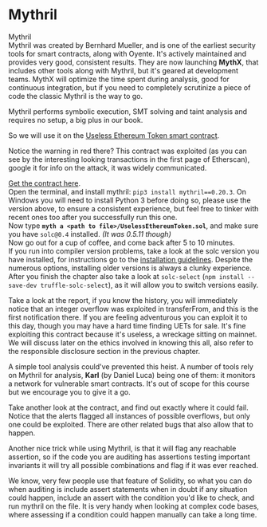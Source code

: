 # Mythril

Mythril  
Mythril was created by Bernhard Mueller, and is one of the earliest security tools for smart contracts, along with Oyente. It's actively maintained and provides very good, consistent results. They are now launching **MythX**, that includes other tools along with Mythril, but it's geared at development teams. MythX will optimize the time spent during analysis, good for continuous integration, but if you need to completely scrutinize a piece of code the classic Mythril is the way to go.

Mythril performs symbolic execution, SMT solving and taint analysis and requires no setup, a big plus in our book.

So we will use it on the [Useless Ethereum Token smart contract](https://etherscan.io/address/0x27f706edde3aD952EF647Dd67E24e38CD0803DD6).

Notice the warning in red there? This contract was exploited \(as you can see by the interesting looking transactions in the first page of Etherscan\), google it for info on the attack, it was widely communicated.

[Get the contract here](https://git.academy.b9lab.com/SOLIDIFIED-ETH-COURSE-course-repo/module-4-course-tools/blob/master/UselessEthereumToken.sol).  
Open the terminal, and install mythril: `pip3 install mythril==0.20.3`. On Windows you will need to install Python 3 before doing so, please use the version above, to ensure a consistent experience, but feel free to tinker with recent ones too after you successfully run this one.  
Now type **`myth a <path to file>/UselessEthereumToken.sol`**, and make sure you have `solc@0.4` installed. _\(It was 0.5.11 though\)_  
Now go out for a cup of coffee, and come back after 5 to 10 minutes.  
If you run into compiler version problems, take a look at the solc version you have installed, for instructions go to the [installation guidelines](https://solidity.readthedocs.io/en/v0.5.11/installing-solidity.html). Despite the numerous options, installing older versions is always a clunky experience. After you finish the chapter also take a look at `solc-select` \(`npm install --save-dev truffle-solc-select`\), as it will allow you to switch versions easily.

Take a look at the report, if you know the history, you will immediately notice that an integer overflow was exploited in transferFrom, and this is the first notification there. If you are feeling adventurous you can exploit it to this day, though you may have a hard time finding UETs for sale. It's fine exploiting this contract because it's useless, a wreckage sitting on mainnet. We will discuss later on the ethics involved in knowing this all, also refer to the responsible disclosure section in the previous chapter.

A simple tool analysis could've prevented this heist. A number of tools rely on Mythril for analysis, **Karl** \(by Daniel Luca\) being one of them: it monitors a network for vulnerable smart contracts. It's out of scope for this course but we encourage you to give it a go.

Take another look at the contract, and find out exactly where it could fail. Notice that the alerts flagged all instances of possible overflows, but only one could be exploited. There are other related bugs that also allow that to happen.

Another nice trick while using Mythril, is that it will flag any reachable assertion, so if the code you are auditing has assertions testing important invariants it will try all possible combinations and flag if it was ever reached.

We know, very few people use that feature of Solidity, so what you can do when auditing is include assert statements when in doubt if any situation could happen, include an assert with the condition you'd like to check, and run mythril on the file. It is very handy when looking at complex code bases, where assessing if a condition could happen manually can take a long time.

